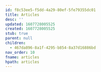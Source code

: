 ```yaml
---
id: f8c53ee5-f5dd-4a29-80ef-5fe79355dc01
title: Articles
desc: ''
updated: 1607728005525
created: 1607728005525
stub: true
parent: null
children:
  - 467da896-8a1f-4295-b854-8a37d16886bd
nav_order: 10
fname: articles
hpath: articles
---
```




